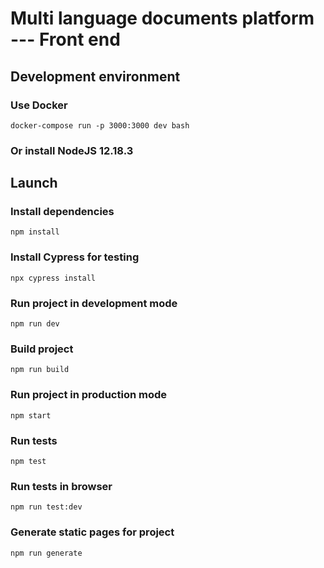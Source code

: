 # Multi language documents platform --- Front end

## Development environment

### Use Docker

```
docker-compose run -p 3000:3000 dev bash
```

### Or install NodeJS 12.18.3

## Launch

### Install dependencies

```
npm install
```

### Install Cypress for testing

```
npx cypress install
```

### Run project in development mode

```
npm run dev
```

### Build project

```
npm run build
```

### Run project in production mode

```
npm start
```

### Run tests

```
npm test
```

### Run tests in browser

```
npm run test:dev
```

### Generate static pages for project

```
npm run generate
```
